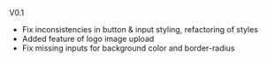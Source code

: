 V0.1

- Fix inconsistencies in button & input styling, refactoring of styles
- Added feature of logo image upload
- Fix missing inputs for background color and border-radius